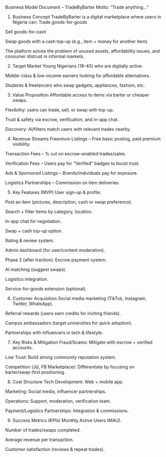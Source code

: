 Business Model Document – TradeByBarter
Motto: “Trade anything…”

1. Business Concept
TradeByBarter is a digital marketplace where users in Nigeria can:
Trade goods-for-goods


Sell goods-for-cash


Swap goods with a cash top-up (e.g., item + money for another item)


The platform solves the problem of unused assets, affordability issues, and consumer distrust in informal markets.

2. Target Market
Young Nigerians (18–40) who are digitally active.


Middle-class & low-income earners looking for affordable alternatives.


Students & freelancers who swap gadgets, appliances, fashion, etc.



3. Value Proposition
Affordable access to items via barter or cheaper swaps.


Flexibility: users can trade, sell, or swap with top-up.


Trust & safety via escrow, verification, and in-app chat.


Discovery: AI/filters match users with relevant trades nearby.



4. Revenue Streams
Freemium Listings – Free basic posting, paid premium visibility.


Transaction Fees – % cut on escrow-enabled trades/sales.


Verification Fees – Users pay for “Verified” badges to boost trust.


Ads & Sponsored Listings – Brands/individuals pay for exposure.


Logistics Partnerships – Commission on item deliveries.



5. Key Features (MVP)
User sign-up & profile.


Post an item (pictures, description, cash or swap preference).


Search + filter items by category, location.


In-app chat for negotiation.


Swap + cash top-up option.


Rating & review system.


Admin dashboard (for user/content moderation).


Phase 2 (after traction):
Escrow payment system.


AI matching (suggest swaps).


Logistics integration.


Service-for-goods extension (optional).



6. Customer Acquisition
Social media marketing (TikTok, Instagram, Twitter, WhatsApp).


Referral rewards (users earn credits for inviting friends).


Campus ambassadors (target universities for quick adoption).


Partnerships with influencers in tech & lifestyle.



7. Key Risks & Mitigation
Fraud/Scams: Mitigate with escrow + verified accounts.


Low Trust: Build strong community reputation system.


Competition (Jiji, FB Marketplace): Differentiate by focusing on barter/swap-first positioning.



8. Cost Structure
Tech Development: Web + mobile app.


Marketing: Social media, influencer partnerships.


Operations: Support, moderation, verification team.


Payment/Logistics Partnerships: Integration & commissions.



9. Success Metrics (KPIs)
Monthly Active Users (MAU).


Number of trades/swaps completed.


Average revenue per transaction.


Customer satisfaction (reviews & repeat trades).



